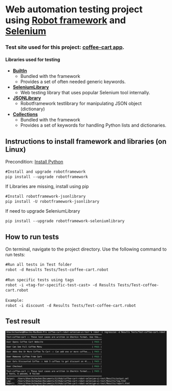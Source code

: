 # Web automation testing project using [Robot framework](https://robotframework.org/) and [Selenium](https://www.selenium.dev/)


### Test site used for this project: [coffee-cart app](https://coffee-cart.app/).

#### Libraries used for testing
* [**BuiltIn**](https://robotframework.org/robotframework/latest/libraries/BuiltIn.html)
    * Bundled with the framework
    * Provides a set of often needed generic keywords.
* [**SeleniumLibrary**](https://github.com/robotframework/SeleniumLibrary/)
    * Web testing library that uses popular Selenium tool internally.
* [**JSONLibrary**](https://robotframework-thailand.github.io/robotframework-jsonlibrary/JSONLibrary.html)
    * Robotframework testlibrary for manipulating JSON object (dictionary)
* [**Collections**](https://robotframework.org/robotframework/latest/libraries/Collections.html)
    * Bundled with the framework
    * Provides a set of keywords for handling Python lists and dictionaries.

## Instructions to install framework and libraries (on Linux)
Precondition: [Install Python](https://robotframework.org/robotframework/latest/RobotFrameworkUserGuide.html#python-installation)

```
#Install and upgrade robotframework
pip install --upgrade robotframework

```

If Libraries are missing, install using pip
```
#Install robotframework-jsonlibrary
pip install -U robotframework-jsonlibrary
```

 If need to upgrade SeleniumLibrary
```
pip install --upgrade robotframework-seleniumlibrary
```

## How to run tests
On terminal, navigate to the project directory. Use the following command to run tests:
```
#Run all tests in Test folder
robot -d Results Tests/Test-coffee-cart.robot

#Run specific tests using tags
robot -i <tag-for-specific-test-cast> -d Results Tests/Test-coffee-cart.robot

Example:
robot -i discount -d Results Tests/Test-coffee-cart.robot

```

## Test result

![Test result screenshot](Test_result.png "Test result screenshot.")
